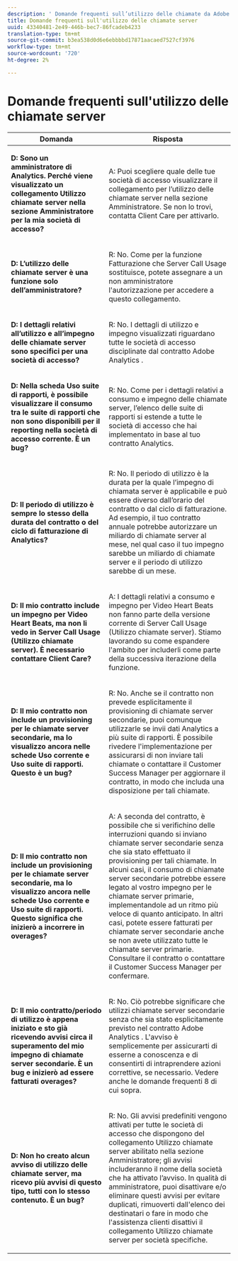 ```yaml
---
description: ' Domande frequenti sull’utilizzo delle chiamate da Adobe Analytics Server'
title: Domande frequenti sull'utilizzo delle chiamate server
uuid: 43340481-2e49-446b-bec7-86fcadeb4233
translation-type: tm+mt
source-git-commit: b3ea538d0d6e6ebbbbd17871aacaed7527cf3976
workflow-type: tm+mt
source-wordcount: '720'
ht-degree: 2%

---
```



# Domande frequenti sull&#39;utilizzo delle chiamate server

<table id="table_10384E2010B849708AE9462BB2B43438"> 
 <thead> 
  <tr> 
   <th colname="col1" class="entry"> Domanda </th> 
   <th colname="col2" class="entry"> Risposta </th> 
  </tr> 
 </thead>
 <tbody> 
  <tr> 
   <td colname="col1"> <p><b>D: Sono un amministratore di Analytics. Perché viene visualizzato un collegamento Utilizzo chiamate server nella sezione Amministratore per la mia società di accesso?</b> </p> </td> 
   <td colname="col2"> <p>A: Puoi scegliere quale delle tue società di accesso visualizzare il collegamento per l’utilizzo delle chiamate server nella sezione Amministratore. Se non lo trovi, contatta Client Care per attivarlo. </p> </td> 
  </tr> 
  <tr> 
   <td colname="col1"> <p><b>D: L’utilizzo delle chiamate server è una funzione solo dell’amministratore?  </b> </p> </td> 
   <td colname="col2"> <p>R: No. Come per la funzione Fatturazione che Server Call Usage sostituisce, potete assegnare a un non amministratore l'autorizzazione per accedere a questo collegamento. </p> </td> 
  </tr> 
  <tr> 
   <td colname="col1"> <p><b>D: I dettagli relativi all’utilizzo e all’impegno delle chiamate server sono specifici per una società di accesso?</b> </p> </td> 
   <td colname="col2"> <p>R: No. I dettagli di utilizzo e impegno visualizzati riguardano tutte le società di accesso disciplinate dal contratto Adobe Analytics . </p> </td> 
  </tr> 
  <tr> 
   <td colname="col1"> <p><b>D: Nella scheda Uso suite di rapporti, è possibile visualizzare il consumo tra le suite di rapporti che non sono disponibili per il reporting nella società di accesso corrente. È un bug? </b> </p> </td> 
   <td colname="col2"> <p>R: No. Come per i dettagli relativi a consumo e impegno delle chiamate server, l’elenco delle suite di rapporti si estende a tutte le società di accesso che hai implementato in base al tuo contratto Analytics. </p> </td> 
  </tr> 
  <tr> 
   <td colname="col1"> <p><b>D: Il periodo di utilizzo è sempre lo stesso della durata del contratto o del ciclo di fatturazione di Analytics?  </b> </p> </td> 
   <td colname="col2"> <p>R: No. Il periodo di utilizzo è la durata per la quale l’impegno di chiamata server è applicabile e può essere diverso dall’orario del contratto o dal ciclo di fatturazione. Ad esempio, il tuo contratto annuale potrebbe autorizzare un miliardo di chiamate server al mese, nel qual caso il tuo impegno sarebbe un miliardo di chiamate server e il periodo di utilizzo sarebbe di un mese. </p> </td> 
  </tr> 
  <tr> 
   <td colname="col1"> <p><b>D: Il mio contratto include un impegno per Video Heart Beats, ma non li vedo in Server Call Usage (Utilizzo chiamate server). È necessario contattare Client Care?</b> </p> </td> 
   <td colname="col2"> <p>A: I dettagli relativi a consumo e impegno per Video Heart Beats non fanno parte della versione corrente di Server Call Usage (Utilizzo chiamate server). Stiamo lavorando su come espandere l'ambito per includerli come parte della successiva iterazione della funzione. </p> </td> 
  </tr> 
  <tr> 
   <td colname="col1"> <p><b>D: Il mio contratto non include un provisioning per le chiamate server secondarie, ma lo visualizzo ancora nelle schede Uso corrente e Uso suite di rapporti. Questo è un bug? </b> </p> </td> 
   <td colname="col2"> <p>R: No. Anche se il contratto non prevede esplicitamente il provisioning di chiamate server secondarie, puoi comunque utilizzarle se invii dati Analytics a più suite di rapporti. È possibile rivedere l'implementazione per assicurarsi di non inviare tali chiamate o contattare il Customer Success Manager per aggiornare il contratto, in modo che includa una disposizione per tali chiamate. </p> </td> 
  </tr> 
  <tr> 
   <td colname="col1"> <p><b>D: Il mio contratto non include un provisioning per le chiamate server secondarie, ma lo visualizzo ancora nelle schede Uso corrente e Uso suite di rapporti. Questo significa che inizierò a incorrere in overages?</b> </p> </td> 
   <td colname="col2"> <p>A: A seconda del contratto, è possibile che si verifichino delle interruzioni quando si inviano chiamate server secondarie senza che sia stato effettuato il provisioning per tali chiamate. In alcuni casi, il consumo di chiamate server secondarie potrebbe essere legato al vostro impegno per le chiamate server primarie, implementandole ad un ritmo più veloce di quanto anticipato. In altri casi, potete essere fatturati per chiamate server secondarie anche se non avete utilizzato tutte le chiamate server primarie. Consultare il contratto o contattare il Customer Success Manager per confermare. </p> </td> 
  </tr> 
  <tr> 
   <td colname="col1"> <p><b>D: Il mio contratto/periodo di utilizzo è appena iniziato e sto già ricevendo avvisi circa il superamento del mio impegno di chiamate server secondarie. È un bug e inizierò ad essere fatturati overages? </b> </p> </td> 
   <td colname="col2"> <p>R: No. Ciò potrebbe significare che utilizzi chiamate server secondarie senza che sia stato esplicitamente previsto nel contratto Adobe Analytics . L'avviso è semplicemente per assicurarti di esserne a conoscenza e di consentirti di intraprendere azioni correttive, se necessario. Vedere anche le domande frequenti 8 di cui sopra. </p> </td> 
  </tr> 
  <tr> 
   <td colname="col1"> <p><b>D: Non ho creato alcun avviso di utilizzo delle chiamate server, ma ricevo più avvisi di questo tipo, tutti con lo stesso contenuto. È un bug? </b> </p> </td> 
   <td colname="col2"> <p>R: No. Gli avvisi predefiniti vengono attivati per tutte le società di accesso che dispongono del collegamento Utilizzo chiamate server abilitato nella sezione Amministratore; gli avvisi includeranno il nome della società che ha attivato l’avviso. In qualità di amministratore, puoi disattivare e/o eliminare questi avvisi per evitare duplicati, rimuoverti dall'elenco dei destinatari o fare in modo che l'assistenza clienti disattivi il collegamento Utilizzo chiamate server per società specifiche. </p> </td> 
  </tr> 
 </tbody> 
</table>
